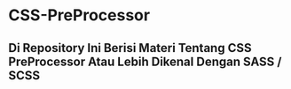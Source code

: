 # CSS-PreProcessor
<h2>Di Repository Ini Berisi Materi Tentang CSS PreProcessor Atau Lebih Dikenal Dengan SASS / SCSS</h2>
